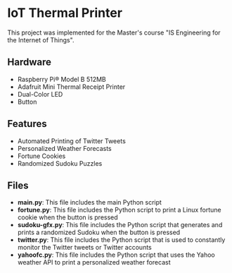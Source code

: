 # IoT Thermal Printer

This project was implemented for the Master's course "IS Engineering for the Internet of Things".

## Hardware
* Raspberry Pi® Model B 512MB 
* Adafruit Mini Thermal Receipt Printer
* Dual-Color LED
* Button

## Features
* Automated Printing of Twitter Tweets
* Personalized Weather Forecasts
* Fortune Cookies
* Randomized Sudoku Puzzles

## Files
* **main.py**: This file includes the main Python script
* **fortune.py**: This file includes the Python script to print a Linux fortune cookie when the button is pressed
* **sudoku-gfx.py**: This file includes the Python script that generates and prints a randomized Sudoku when the button is pressed
* **twitter.py**: This file includes the Python script that is used to constantly monitor the Twitter tweets or Twitter accounts 
* **yahoofc.py**: This file includes the Python script that uses the Yahoo weather API to print a personalized weather forecast
